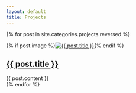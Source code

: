 ```yaml
---
layout: default
title: Projects
---
```


{% for post in site.categories.projects reversed %}
<div class="project">
  {% if post.image %}<a href="{{ post.link }}"><img src="/img/{{ post.image }}" alt="{{ post.title }}"></a>{% endif %}
  <h2><a href="{{ post.link }}">{{ post.title }}</a></h2>
  {{ post.content }}
</div>
{% endfor %}
